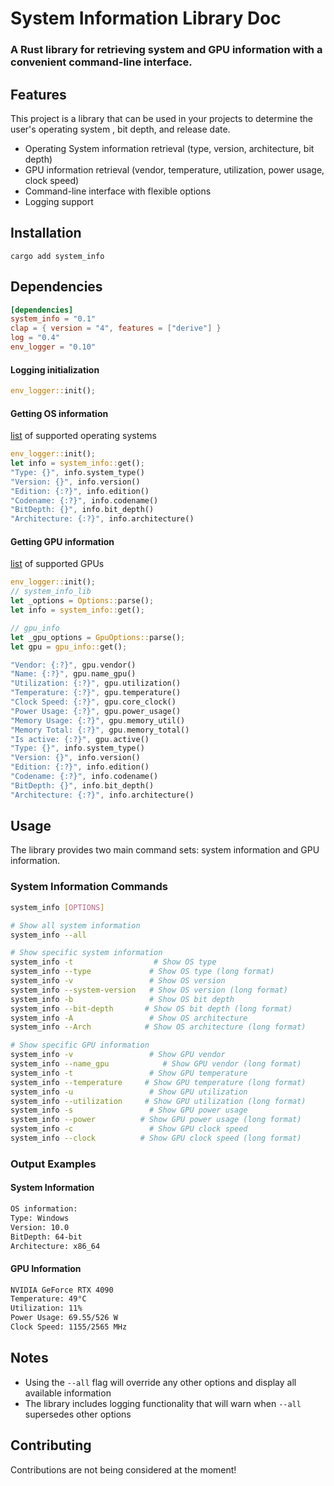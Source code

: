 # System Information Library Doc

### A Rust library for retrieving system and GPU information with a convenient command-line interface.

## Features
This project is a library that can be used in your projects to determine the user's operating system , bit depth, and release date.

- Operating System information retrieval (type, version, architecture, bit depth)
- GPU information retrieval (vendor, temperature, utilization, power usage, clock speed)
- Command-line interface with flexible options
- Logging support

## Installation
```shell
cargo add system_info
```
## Dependencies
```toml
[dependencies]
system_info = "0.1"
clap = { version = "4", features = ["derive"] }
log = "0.4"
env_logger = "0.10"
```

#### Logging initialization
```rust
env_logger::init();
```
#### Getting OS information

[list](os.md) of supported operating systems

```rust
env_logger::init();
let info = system_info::get();
"Type: {}", info.system_type()
"Version: {}", info.version()
"Edition: {:?}", info.edition()
"Codename: {:?}", info.codename()
"BitDepth: {}", info.bit_depth()
"Architecture: {:?}", info.architecture()
```
#### Getting GPU information
[list](gpu.md) of supported GPUs
```rust
env_logger::init();
// system_info_lib
let _options = Options::parse();
let info = system_info::get();

// gpu_info
let _gpu_options = GpuOptions::parse();
let gpu = gpu_info::get();

"Vendor: {:?}", gpu.vendor()
"Name: {:?}", gpu.name_gpu()
"Utilization: {:?}", gpu.utilization()
"Temperature: {:?}", gpu.temperature()
"Clock Speed: {:?}", gpu.core_clock()
"Power Usage: {:?}", gpu.power_usage()
"Memory Usage: {:?}", gpu.memory_util()
"Memory Total: {:?}", gpu.memory_total()
"Is active: {:?}", gpu.active()
"Type: {}", info.system_type()
"Version: {}", info.version()
"Edition: {:?}", info.edition()
"Codename: {:?}", info.codename()
"BitDepth: {}", info.bit_depth()
"Architecture: {:?}", info.architecture()
```

## Usage
The library provides two main command sets: system information and GPU information.

### System Information Commands
```bash
system_info [OPTIONS]

# Show all system information
system_info --all

# Show specific system information
system_info -t                  # Show OS type
system_info --type             # Show OS type (long format)
system_info -v                 # Show OS version
system_info --system-version   # Show OS version (long format)
system_info -b                 # Show OS bit depth
system_info --bit-depth       # Show OS bit depth (long format)
system_info -A                 # Show OS architecture
system_info --Arch            # Show OS architecture (long format)

# Show specific GPU information
system_info -v                 # Show GPU vendor
system_info --name_gpu            # Show GPU vendor (long format)
system_info -t                 # Show GPU temperature
system_info --temperature     # Show GPU temperature (long format)
system_info -u                 # Show GPU utilization
system_info --utilization     # Show GPU utilization (long format)
system_info -s                 # Show GPU power usage
system_info --power          # Show GPU power usage (long format)
system_info -c                 # Show GPU clock speed
system_info --clock          # Show GPU clock speed (long format)
```

### Output Examples

#### System Information
```bash
OS information:
Type: Windows
Version: 10.0
BitDepth: 64-bit
Architecture: x86_64
```

#### GPU Information
```bash
NVIDIA GeForce RTX 4090
Temperature: 49°C
Utilization: 11%
Power Usage: 69.55/526 W
Clock Speed: 1155/2565 MHz
```

## Notes

- Using the `--all` flag will override any other options and display all available information
- The library includes logging functionality that will warn when `--all` supersedes other options

## Contributing
Contributions are not being considered at the moment!
